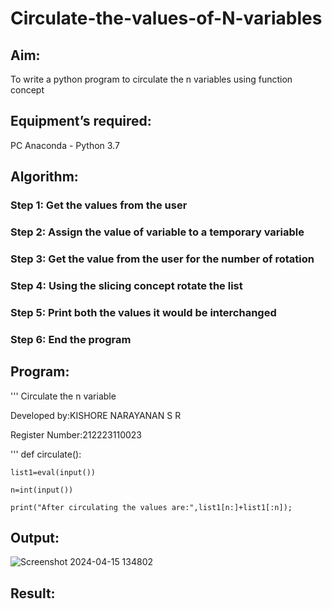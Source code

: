 # Circulate-the-values-of-N-variables
## Aim:
To write a python program to circulate the n variables using function concept
## Equipment’s required:
PC
Anaconda - Python 3.7
## Algorithm: 
### Step 1: Get the values from the user
### Step 2: Assign the value of variable to a temporary variable
### Step 3: Get the value from the user for the number of rotation
### Step 4: Using the slicing concept rotate the list
### Step 5: Print both the values it would be interchanged
### Step 6: End the program
## Program:
'''
Circulate the n variable 

Developed by:KISHORE NARAYANAN S R

Register Number:212223110023

'''
def circulate():

    list1=eval(input())
    
    n=int(input())
    
    print("After circulating the values are:",list1[n:]+list1[:n]);
    

## Output:
![Screenshot 2024-04-15 134802](https://github.com/KISHORENARAYANANSR/Circulate-the-values-of-N-variables/assets/148202102/195aff80-7a18-4ac4-ad15-589edd3ad4a5)

## Result:
